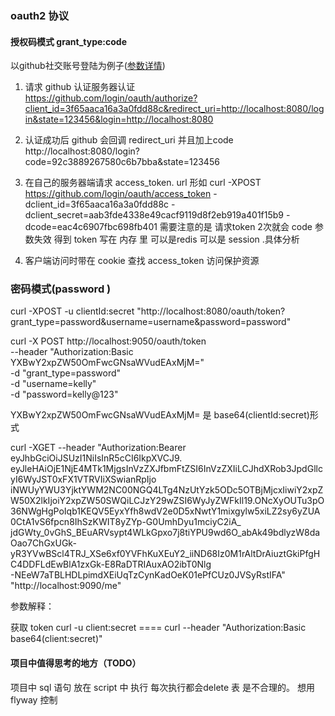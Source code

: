### oauth2 协议

####  授权码模式 grant_type:code 

以github社交账号登陆为例子([参数详情](https://developer.github.com/enterprise/11.10.340/v3/oauth/#web-application-flow))

1. 请求 github 认证服务器认证  
https://github.com/login/oauth/authorize?client_id=3f65aaca16a3a0fdd88c&redirect_uri=http://localhost:8080/login&state=123456&login=http://localhost:8080

1. 认证成功后 github 会回调 redirect_uri 并且加上code 
http://localhost:8080/login?code=92c3889267580c6b7bba&state=123456

1. 在自己的服务器端请求 access_token.  url 形如
curl -XPOST https://github.com/login/oauth/access_token -dclient_id=3f65aaca16a3a0fdd88c -dclient_secret=aab3fde4338e49cacf9119d8f2eb919a401f15b9 -dcode=eac4c6907fbc698fb401
需要注意的是  请求token 2次就会 code 参数失效
得到  token 写在 内存 里 可以是redis 可以是  session .具体分析

1. 客户端访问时带在 cookie 查找 access_token 访问保护资源 

### 密码模式(password )

curl -XPOST -u clientId:secret "http://localhost:8080/oauth/token?grant_type=password&username=username&password=password"

curl -X POST http://localhost:9050/oauth/token \
    --header "Authorization:Basic YXBwY2xpZW50OmFwcGNsaWVudEAxMjM=" \
    -d "grant_type=password" \
    -d "username=kelly" \
    -d "password=kelly@123"
    
YXBwY2xpZW50OmFwcGNsaWVudEAxMjM= 是 base64(clientId:secret)形式 

curl -XGET --header "Authorization:Bearer eyJhbGciOiJSUzI1NiIsInR5cCI6IkpXVCJ9.\
eyJleHAiOjE1NjE4MTk1MjgsInVzZXJfbmFtZSI6InVzZXIiLCJhdXRob3JpdGllcyI6WyJST0xFX1VTRVIiXSwianRpIjo\
iNWUyYWU3YjktYWM2NC00NGQ4LTg4NzUtYzk5ODc5OTBjMjcxIiwiY2xpZW50X2lkIjoiY2xpZW50SWQiLCJzY29wZSI6WyJyZWFkIl19.ONcXyOUTu3pO36NWgHgPoIqb1KEQV5EyxYfh8wdV2e0D5xNwtY1mixgylw5xiLZ2sy6yZUA0CtA1vS6fpcn8IhSzKWIT8yZYp-G0UmhDyu1mciyC2iA_\
jdGWty_0vGhS_BEuARVsypt4WLkGpxo7j8tiYPU9wd6O_abAk49bdlyzW8daOao7ChGxUGk-yR3YVwBScl4TRJ_XSe6xf0YVFhKuXEuY2_iiND68Iz0M1rAltDrAiuztGkiPfgHC4DDFLdEwBlA1zxGk-E8RaDTRIAuxAO2ibT0Nlg\
-NEeW7aTBLHDLpimdXEiUqTzCynKadOeK01ePfCUz0JVSyRstIFA" "http://localhost:9090/me"


参数解释：

获取 token 
curl -u  client:secret  ==== curl --header "Authorization:Basic base64(client:secret)" 






#### 项目中值得思考的地方（TODO）



项目中 sql 语句 放在 script  中 执行 每次执行都会delete 表 是不合理的。
想用 flyway 控制 



 
